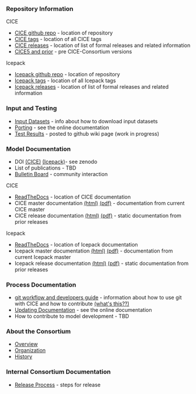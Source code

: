 
### Repository Information
CICE
* [CICE github repo](https://github.com/CICE-Consortium/CICE) - location of repository
* [CICE tags](https://github.com/CICE-Consortium/CICE/tags) - location of all CICE tags
* [CICE releases](https://github.com/CICE-Consortium/CICE/Wiki/Release-Index) - location of list of formal releases and related information
* [CICE5 and prior](https://github.com/CICE-Consortium/CICE-svn-trunk) - pre CICE-Consortium versions

Icepack
* [Icepack github repo](https://github.com/CICE-Consortium/Icepack) - location of repository
* [Icepack tags](https://github.com/CICE-Consortium/Icepack/tags) - location of all Icepack tags
* [Icepack releases](https://github.com/CICE-Consortium/Icepack/releases) - location of list of formal releases and related information


### Input and Testing
* [Input Datasets](https://github.com/CICE-Consortium/CICE/wiki/Testing-CICE) - info about how to download input datasets
* [Porting](http://cice-consortium-cice.readthedocs.io/en/master/index.html) - see the online documentation
* [Test Results](https://github.com/CICE-Consortium/Test-Results/wiki) - posted to github wiki page (work in progress)

### Model Documentation
* DOI [(CICE)](https://zenodo.org/record/1205675) [(Icepack)](https://zenodo.org/record/1213463)- see zenodo
* List of publications - TBD
* [Bulletin Board](https://bb.cgd.ucar.edu/forums/cice-consortium-model-development) - community interaction

CICE
* [ReadTheDocs](https://readthedocs.org/projects/cice-consortium-cice/) - location of CICE documentation
* CICE master documentation [(html)](http://cice-consortium-cice.readthedocs.io/en/master/) [(pdf)](https://media.readthedocs.org/pdf/cice-consortium-cice/master/cice-consortium-cice.pdf) - documentation from current CICE master
* CICE release documentation [(html)](https://readthedocs.org/projects/cice-consortium-cice/) [(pdf)](https://readthedocs.org/projects/cice-consortium-cice/downloads/) - static documentation from prior releases

Icepack
* [ReadTheDocs](https://readthedocs.org/projects/cice-consortium-icepack/) - location of Icepack documentation
* Icepack master documentation [(html)](http://cice-consortium-icepack.readthedocs.io/en/master/) [(pdf)](https://media.readthedocs.org/pdf/cice-consortium-icepack/master/cice-consortium-icepack.pdf) - documentation from current Icepack master
* Icepack release documentation [(html)](https://readthedocs.org/projects/cice-consortium-icepack/) [(pdf)](https://readthedocs.org/projects/cice-consortium-icepack/downloads/) - static documentation from prior releases

### Process Documentation
* [git workflow and developers guide](https://docs.google.com/document/d/1rR6WAvZQT9iAMUp-m_HZ06AUCCI19mguFialsMCYs9o) - information about how to use git with CICE and how to contribute [(what's this??)](https://github.com/CICE-Consortium/About-Us/wiki/Git-Workflow-Guidance)
* [Updating Documentation](http://cice-consortium-cice.readthedocs.io/en/master/index.html) - see the online documentation
* How to contribute to model development - TBD

### About the Consortium
* [Overview](https://github.com/CICE-Consortium/About-Us)
* [Organization](https://github.com/CICE-Consortium/About-Us/wiki/Organization)
* [History](https://github.com/CICE-Consortium/About-Us/wiki/History)


### Internal Consortium Documentation
* [Release Process](https://github.com/CICE-Consortium/CICE/wiki/Release-Process) - steps for release